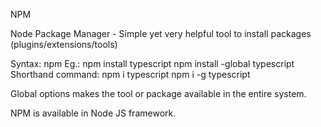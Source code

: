 NPM

Node Package Manager - Simple yet very helpful tool to install packages (plugins/extensions/tools)

Syntax: npm <command> <options> <packageName>
Eg.: npm install typescript
npm install -global typescript
Shorthand command:
npm i typescript
npm i -g typescript

Global options makes the tool or package available in the entire system.


NPM is available in Node JS framework.